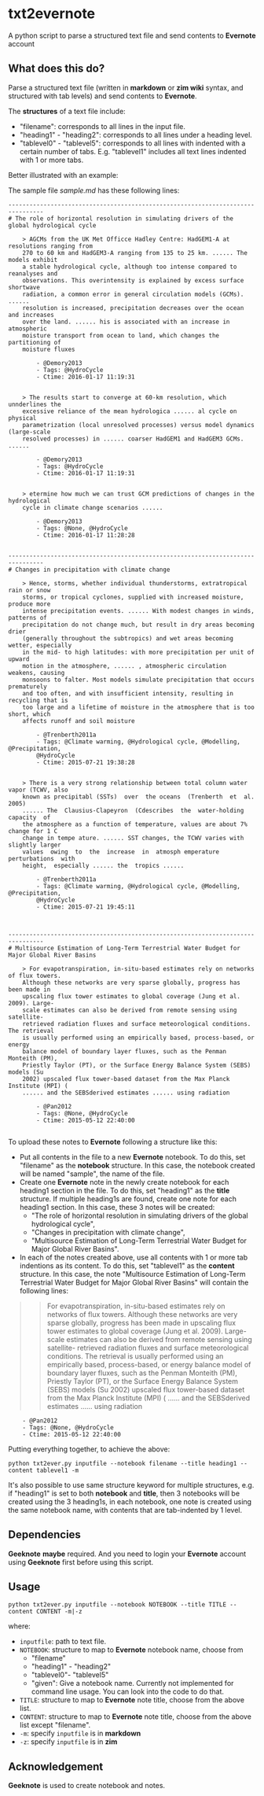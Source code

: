 # txt2evernote

A python script to parse a structured text file and send contents to **Evernote** account

## What does this do?

Parse a structured text file (written in **markdown** or **zim wiki** syntax, and structured with tab levels) and send contents to **Evernote**.

The **structures** of a text file include:

- "filename": corresponds to all lines in the input file.
- "heading1" - "heading2": corresponds to all lines under a heading level.
- "tablevel0" - "tablevel5": corresponds to all lines with indented with a certain number of tabs. E.g. "tablevel1" includes all text lines indented with 1 or more tabs.



Better illustrated with an example:


The sample file *sample.md* has these following lines:

```
--------------------------------------------------------------------------------
# The role of horizontal resolution in simulating drivers of the global hydrological cycle

	> AGCMs from the UK Met Officce Hadley Centre: HadGEM1-A at resolutions ranging from
	270 to 60 km and HadGEM3-A ranging from 135 to 25 km. ...... The models exhibit
	a stable hydrological cycle, although too intense compared to reanalyses and
	observations. This overintensity is explained by excess surface shortwave
	radiation, a common error in general circulation models (GCMs). ......
	resolution is increased, precipitation decreases over the ocean and increases
	over the land. ...... his is associated with an increase in atmospheric
	moisture transport from ocean to land, which changes the partitioning of
	moisture fluxes

		- @Demory2013
		- Tags: @HydroCycle
		- Ctime: 2016-01-17 11:19:31


	> The results start to converge at 60-km resolution, which unnderlines the
	excessive reliance of the mean hydrologica ...... al cycle on physical
	parametrization (local unresolved processes) versus model dynamics (large-scale
	resolved processes) in ...... coarser HadGEM1 and HadGEM3 GCMs. ......

		- @Demory2013
		- Tags: @HydroCycle
		- Ctime: 2016-01-17 11:19:31


	> etermine how much we can trust GCM predictions of changes in the hydrological
	cycle in climate change scenarios ......

		- @Demory2013
		- Tags: @None, @HydroCycle
		- Ctime: 2016-01-17 11:28:28


--------------------------------------------------------------------------------
# Changes in precipitation with climate change

	> Hence, storms, whether individual thunderstorms, extratropical rain or snow
	storms, or tropical cyclones, supplied with increased moisture, produce more
	intense precipitation events. ...... With modest changes in winds, patterns of
	precipitation do not change much, but result in dry areas becoming drier
	(generally throughout the subtropics) and wet areas becoming wetter, especially
	in the mid- to high latitudes: with more precipitation per unit of upward
	motion in the atmosphere, ...... , atmospheric circulation weakens, causing
	monsoons to falter. Most models simulate precipitation that occurs prematurely
	and too often, and with insufficient intensity, resulting in recycling that is
	too large and a lifetime of moisture in the atmosphere that is too short, which
	affects runoff and soil moisture

		- @Trenberth2011a
		- Tags: @Climate warming, @Hydrological cycle, @Modelling, @Precipitation,
		@HydroCycle
		- Ctime: 2015-07-21 19:38:28


	> There is a very strong relationship between total column water vapor (TCWV, also
	known as precipitabl (SSTs)  over  the oceans  (Trenberth  et  al.  2005)
	...... The  Clausius-Clapeyron  (Cdescribes  the  water-holding  capacity  of
	the atmosphere as a function of temperature, values are about 7% change for 1 C
	change in tempe ature. ...... SST changes, the TCWV varies with slightly larger
	values  owing  to  the  increase  in  atmosph emperature  perturbations  with
	height,  especially ...... the  tropics ......

		- @Trenberth2011a
		- Tags: @Climate warming, @Hydrological cycle, @Modelling, @Precipitation,
		@HydroCycle
		- Ctime: 2015-07-21 19:45:11



--------------------------------------------------------------------------------
# Multisource Estimation of Long-Term Terrestrial Water Budget for Major Global River Basins

	> For evapotranspiration, in-situ-based estimates rely on networks of flux towers.
	Although these networks are very sparse globally, progress has been made in
	upscaling flux tower estimates to global coverage (Jung et al. 2009). Large-
	scale estimates can also be derived from remote sensing using satellite-
	retrieved radiation fluxes and surface meteorological conditions. The retrieval
	is usually performed using an empirically based, process-based, or energy
	balance model of boundary layer fluxes, such as the Penman Monteith (PM),
	Priestly Taylor (PT), or the Surface Energy Balance System (SEBS) models (Su
	2002) upscaled flux tower-based dataset from the Max Planck Institute (MPI) (
	...... and the SEBSderived estimates ...... using radiation

		- @Pan2012
		- Tags: @None, @HydroCycle
		- Ctime: 2015-05-12 22:40:00


```

To upload these notes to **Evernote** following a structure like this:

- Put all contents in the file to a new **Evernote** notebook. To do this, set "filename" as the **notebook** structure. In this case, the notebook created will be named "sample", the name of the file. 
- Create one **Evernote** note in the newly create notebook for each heading1 section in the file. To do this, set "heading1" as the **title** structure. If multiple heading1s are found, create one note for each heading1 section. In this case, these 3 notes will be created: 
	- "The role of horizontal resolution in simulating drivers of the global hydrological cycle",
	- "Changes in precipitation with climate change",
	- "Multisource Estimation of Long-Term Terrestrial Water Budget for Major Global River Basins".
- In each of the notes created above, use all contents with 1 or more tab indentions as its content. To do this, set "tablevel1" as the **content** structure. In this case, the note "Multisource Estimation of Long-Term Terrestrial Water Budget for Major Global River Basins" will contain the following lines:

> 	> For evapotranspiration, in-situ-based estimates rely on networks of flux towers.
	Although these networks are very sparse globally, progress has been made in
	upscaling flux tower estimates to global coverage (Jung et al. 2009). Large-
	scale estimates can also be derived from remote sensing using satellite-
	retrieved radiation fluxes and surface meteorological conditions. The retrieval
	is usually performed using an empirically based, process-based, or energy
	balance model of boundary layer fluxes, such as the Penman Monteith (PM),
	Priestly Taylor (PT), or the Surface Energy Balance System (SEBS) models (Su
	2002) upscaled flux tower-based dataset from the Max Planck Institute (MPI) (
	...... and the SEBSderived estimates ...... using radiation

		- @Pan2012
		- Tags: @None, @HydroCycle
		- Ctime: 2015-05-12 22:40:00




Putting everything together, to achieve the above:

```
python txt2ever.py inputfile --notebook filename --title heading1 --content tablevel1 -m
```

It's also possible to use same structure keyword for multiple structures, e.g. if "heading1" is set to both **notebook** and **title**, then 3 notebooks will be created using the 3 heading1s, in each notebook, one note is created using the same notebook name, with contents that are tab-indented by 1 level.


## Dependencies

**Geeknote** **maybe** required. And you need to login your **Evernote** account using **Geeknote** first before using this script.


## Usage

```
python txt2ever.py inputfile --notebook NOTEBOOK --title TITLE --content CONTENT -m|-z
```

where:

- `inputfile`: path to text file.
- `NOTEBOOK`: structure to map to **Evernote** notebook name, choose from
	- "filename"
	- "heading1" - "heading2"
	- "tablevel0"- "tablevel5"
	- "given": Give a notebook name. Currently not implemented for command line usage. You can look into the code to do that.
- `TITLE`: structure to map to **Evernote** note title, choose from the above list.
- `CONTENT`: structure to map to **Evernote** note title, choose from the above list except "filename".
- `-m`: specify `inputfile` is in **markdown**
- `-z`: specify `inputfile` is in **zim**


## Acknowledgement

**Geeknote** is used to create notebook and notes.





